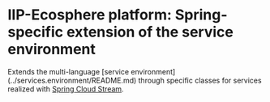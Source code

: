 # IIP-Ecosphere platform: Spring-specific extension of the service environment

Extends the multi-language [service environment] (../services.environment/README.md) through specific classes for services realized with [Spring Cloud Stream](https://spring.io/projects/spring-cloud-stream).

